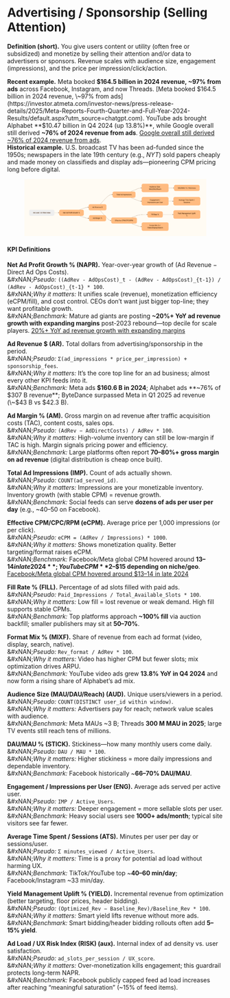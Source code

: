 # Advertising / Sponsorship (Selling Attention)

**Definition (short).** You give users content or utility (often free or subsidized) and monetize by selling their attention and/or data to advertisers or sponsors. Revenue scales with audience size, engagement (impressions), and the price per impression/click/action.

**Recent example.** Meta booked **$164.5 billion in 2024 revenue, \~97% from ads** across Facebook, Instagram, and now Threads. [Meta booked $164.5 billion in 2024 revenue, \~97% from ads](https://investor.atmeta.com/investor-news/press-release-details/2025/Meta-Reports-Fourth-Quarter-and-Full-Year-2024-Results/default.aspx?utm_source=chatgpt.com). YouTube ads brought Alphabet **$10.47 billion in Q4 2024 (up 13.8%)**, while Google overall still derived **\~76% of 2024 revenue from ads**. [Google overall still derived \~76% of 2024 revenue from ads](https://www.marketingdive.com/news/google-ad-revenue-growth-sluggish-ai/739274/?utm_source=chatgpt.com).\
**Historical example.** U.S. broadcast TV has been ad-funded since the 1950s; newspapers in the late 19th century (e.g., _NYT_) sold papers cheaply and made money on classifieds and display ads—pioneering CPM pricing long before digital.

<figure><img src="../../.gitbook/assets/image.png" alt=""><figcaption></figcaption></figure>

#### KPI Definitions

**Net Ad Profit Growth % (NAPR).** Year-over-year growth of (Ad Revenue − Direct Ad Ops Costs).\
&#xNAN;_&#x50;seudo:_ `((AdRev - AdOpsCost)_t - (AdRev - AdOpsCost)_{t-1}) / (AdRev - AdOpsCost)_{t-1} * 100`.\
&#xNAN;_&#x57;hy it matters:_ It unifies scale (revenue), monetization efficiency (eCPM/fill), and cost control. CEOs don’t want just bigger top-line; they want profitable growth.\
&#xNAN;_&#x42;enchmark:_ Mature ad giants are posting **\~20%+ YoY ad revenue growth with expanding margins** post-2023 rebound—top decile for scale players. [20%+ YoY ad revenue growth with expanding margins](https://investor.atmeta.com/investor-news/press-release-details/2025/Meta-Reports-Fourth-Quarter-and-Full-Year-2024-Results/default.aspx?utm_source=chatgpt.com)

**Ad Revenue $ (AR).** Total dollars from advertising/sponsorship in the period.\
&#xNAN;_&#x50;seudo:_ `Σ(ad_impressions * price_per_impression) + sponsorship_fees`.\
&#xNAN;_&#x57;hy it matters:_ It’s the core top line for an ad business; almost every other KPI feeds into it.\
&#xNAN;_&#x42;enchmark:_ Meta ads **$160.6 B in 2024**; Alphabet ads **\~76% of $307 B revenue**; ByteDance surpassed Meta in Q1 2025 ad revenue (\~$43 B vs $42.3 B).

**Ad Margin % (AM).** Gross margin on ad revenue after traffic acquisition costs (TAC), content costs, sales ops.\
&#xNAN;_&#x50;seudo:_ `(AdRev − AdDirectCosts) / AdRev * 100`.\
&#xNAN;_&#x57;hy it matters:_ High-volume inventory can still be low-margin if TAC is high. Margin signals pricing power and efficiency.\
&#xNAN;_&#x42;enchmark:_ Large platforms often report **70–80%+ gross margin on ad revenue** (digital distribution is cheap once built).

**Total Ad Impressions (IMP).** Count of ads actually shown.\
&#xNAN;_&#x50;seudo:_ `COUNT(ad_served_id)`.\
&#xNAN;_&#x57;hy it matters:_ Impressions are your monetizable inventory. Inventory growth (with stable CPM) = revenue growth.\
&#xNAN;_&#x42;enchmark:_ Social feeds can serve **dozens of ads per user per day** (e.g., \~40–50 on Facebook).

**Effective CPM/CPC/RPM (eCPM).** Average price per 1,000 impressions (or per click).\
&#xNAN;_&#x50;seudo:_ `eCPM = (AdRev / Impressions) * 1000`.\
&#xNAN;_&#x57;hy it matters:_ Shows monetization quality. Better targeting/format raises eCPM.\
&#xNAN;_&#x42;enchmark:_ Facebook/Meta global CPM hovered around **$13–14 in late 2024**; YouTube CPM **$2–$15 depending on niche/geo**. [Facebook/Meta global CPM hovered around $13–14 in late 2024](https://www.barrons.com/articles/meta-threads-platform-ads-0d941270?utm_source=chatgpt.com)

**Fill Rate % (FILL).** Percentage of ad slots filled with paid ads.\
&#xNAN;_&#x50;seudo:_ `Paid_Impressions / Total_Available_Slots * 100`.\
&#xNAN;_&#x57;hy it matters:_ Low fill = lost revenue or weak demand. High fill supports stable CPMs.\
&#xNAN;_&#x42;enchmark:_ Top platforms approach **\~100% fill** via auction backfill; smaller publishers may sit at **50–70%**.

**Format Mix % (MIXF).** Share of revenue from each ad format (video, display, search, native).\
&#xNAN;_&#x50;seudo:_ `Rev_format / AdRev * 100`.\
&#xNAN;_&#x57;hy it matters:_ Video has higher CPM but fewer slots; mix optimization drives ARPU.\
&#xNAN;_&#x42;enchmark:_ YouTube video ads grew **13.8% YoY in Q4 2024** and now form a rising share of Alphabet’s ad mix.

**Audience Size (MAU/DAU/Reach) (AUD).** Unique users/viewers in a period.\
&#xNAN;_&#x50;seudo:_ `COUNT(DISTINCT user_id within window)`.\
&#xNAN;_&#x57;hy it matters:_ Advertisers pay for reach; network value scales with audience.\
&#xNAN;_&#x42;enchmark:_ Meta MAUs \~3 B; Threads **300 M MAU in 2025**; large TV events still reach tens of millions.

**DAU/MAU % (STICK).** Stickiness—how many monthly users come daily.\
&#xNAN;_&#x50;seudo:_ `DAU / MAU * 100`.\
&#xNAN;_&#x57;hy it matters:_ Higher stickiness = more daily impressions and dependable inventory.\
&#xNAN;_&#x42;enchmark:_ Facebook historically \~**66–70% DAU/MAU**.

**Engagement / Impressions per User (ENG).** Average ads served per active user.\
&#xNAN;_&#x50;seudo:_ `IMP / Active_Users`.\
&#xNAN;_&#x57;hy it matters:_ Deeper engagement = more sellable slots per user.\
&#xNAN;_&#x42;enchmark:_ Heavy social users see **1000+ ads/month**; typical site visitors see far fewer.

**Average Time Spent / Sessions (ATS).** Minutes per user per day or sessions/user.\
&#xNAN;_&#x50;seudo:_ `Σ minutes_viewed / Active_Users`.\
&#xNAN;_&#x57;hy it matters:_ Time is a proxy for potential ad load without harming UX.\
&#xNAN;_&#x42;enchmark:_ TikTok/YouTube top \~**40–60 min/day**; Facebook/Instagram \~33 min/day.

**Yield Management Uplift % (YIELD).** Incremental revenue from optimization (better targeting, floor prices, header bidding).\
&#xNAN;_&#x50;seudo:_ `(Optimized_Rev − Baseline_Rev)/Baseline_Rev * 100`.\
&#xNAN;_&#x57;hy it matters:_ Smart yield lifts revenue without more ads.\
&#xNAN;_&#x42;enchmark:_ Smart bidding/header bidding rollouts often add **5–15% yield**.

**Ad Load / UX Risk Index (RISK) (aux).** Internal index of ad density vs. user satisfaction.\
&#xNAN;_&#x50;seudo:_ `ad_slots_per_session / UX_score`.\
&#xNAN;_&#x57;hy it matters:_ Over-monetization kills engagement; this guardrail protects long-term NAPR.\
&#xNAN;_&#x42;enchmark:_ Facebook publicly capped feed ad load increases after reaching “meaningful saturation” (\~15% of feed items).
